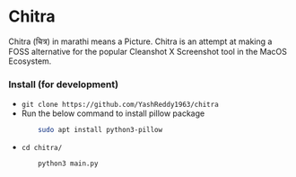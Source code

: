# Chitra

Chitra (चित्र) in marathi means a Picture. Chitra is an attempt at making a FOSS alternative for the popular Cleanshot X Screenshot tool in the MacOS Ecosystem. 

### Install (for development)

- `git clone https://github.com/YashReddy1963/chitra`
- Run the below command to install pillow package
    ```bash
        sudo apt install python3-pillow
    ```
- `cd chitra/ `
    ```bash
        python3 main.py
    ```
